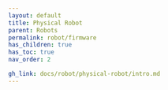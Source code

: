 ```yaml
---
layout: default
title: Physical Robot
parent: Robots
permalink: robot/firmware
has_children: true
has_toc: true
nav_order: 2

gh_link: docs/robot/physical-robot/intro.md
---
```

